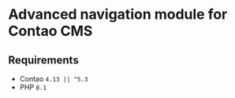 # Advanced navigation module for Contao CMS

## Requirements

 - Contao `4.13 || ^5.3`
 - PHP `8.1`
